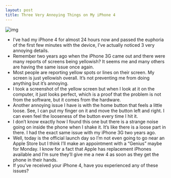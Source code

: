 ```yaml
---
layout: post
title: Three Very Annoying Things on My iPhone 4
---
```

![img](http://media.idownloadblog.com/wp-content/uploads/2010/06/Sad-iPhone.jpg)
* I’ve had my iPhone 4 for almost 24 hours now and passed the euphoria of the first few minutes with the device, I’ve actually noticed 3 very annoying details.
* Remember two years ago when the iPhone 3G came out and there were many reports of screens being yellowish? It seems me and many others are having the same issue once again.
* Most people are reporting yellow spots or lines on their screen. My screen is just yellowish overall. It’s not preventing me from doing anything but it’s annoying.
* I took a screenshot of the yellow screen but when I look at it on the computer, it just looks perfect, which is a proof that the problem is not from the software, but it comes from the hardware.
* Another annoying issue I have is with the home button that feels a little loose. See, I can put my finger on it and move the button left and right. I can even feel the looseness of the button every time I hit it.
* I don’t know exactly how I found this one but there is a strange noise going on inside the phone when I shake it. It’s like there is a loose part in there. I had the exact same issue with my iPhone 3G two years ago.
* Well, today is the official launch day so I’m not even going to go near an Apple Store but I think I’ll make an appointment with a “Genius” maybe for Monday. I know for a fact that Apple has replacement iPhones available and I’m sure they’ll give me a new 4 as soon as they get the phone in their hands.
* If you’ve received your iPhone 4, have you experienced any of these issues?

